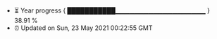 - ⏳ Year progress { ███████████▁▁▁▁▁▁▁▁▁▁▁▁▁▁▁▁▁▁▁ } 38.91 %
- ⏰ Updated on Sun, 23 May 2021 00:22:55 GMT

